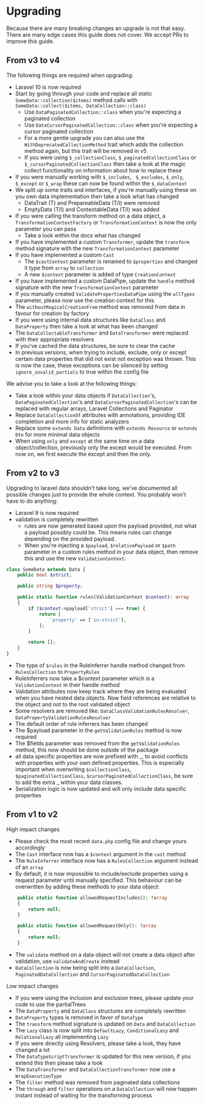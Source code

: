 # Upgrading

Because there are many breaking changes an upgrade is not that easy. There are many edge cases this guide does not cover. We accept PRs to improve this guide.

## From v3 to v4

The following things are required when upgrading:

- Laravel 10 is now required
- Start by going through your code and replace all static `SomeData::collection($items)` method calls with `SomeData::collect($items, DataCollection::class)`
  - Use `DataPaginatedCollection::class` when you're expecting a paginated collection
  - Use `DataCursorPaginatedCollection::class` when you're expecting a cursor paginated collection
  - For a more gentle upgrade you can also use the `WithDeprecatedCollectionMethod` trait which adds the collection method again, but this trait will be removed in v5
  - If you were using `$_collectionClass`, `$_paginatedCollectionClass` or `$_cursorPaginatedCollectionClass` then take a look at the magic collect functionality on information about how to replace these
- If you were manually working with `$_includes`, ` $_excludes`, `$_only`, `$_except` or `$_wrap` these can now be found within the `$_dataContext`
- We split up some traits and interfaces, if you're manually using these on you own data implementation then take a look what has changed
  - DataTrait (T) and PrepareableData (T/I) were removed
  - EmptyData (T/I) and ContextableData (T/I) was added
- If you were calling the transform method on a data object, a `TransformationContextFactory` or `TransformationContext` is now the only parameter you can pass
  - Take a look within the docs what has changed
- If you have implemented a custom `Transformer`, update the `transform` method signature with the new `TransformationContext` parameter
- If you have implemented a custom `Cast`
  - The `$castContext` parameter is renamed to `$properties` and changed it type from `array` to  `collection`
  - A new `$context` parameter is added of type `CreationContext`
- If you have implemented a custom DataPipe, update the `handle` method signature with the new `TransformationContext` parameter
- If you manually created `ValidatePropertiesDataPipe` using the `allTypes` parameter, please now use the creation context for this
- The `withoutMagicalCreationFrom` method was removed from data in favour for creation by factory
- If you were using internal data structures like `DataClass` and `DataProperty` then take a look at what has been changed
- The `DataCollectableTransformer` and `DataTransformer` were replaced with their appropriate resolvers
- If you've cached the data structures, be sure to clear the cache
- In previous versions, when trying to include, exclude, only or except certain data properties that did not exist not exception was thrown. This is now the case, these exceptions can be silenced by setting `ignore_invalid_partials` to true within the config file

We advise you to take a look at the following things:
- Take a look within your data objects if `DataCollection`'s, `DataPaginatedCollection`'s and `DataCursorPaginatedCollection`'s can be replaced with regular arrays, Laravel Collections and Paginator
- Replace `DataCollectionOf` attributes with annotations, providing IDE completion and more info for static analyzers
- Replace some `extends Data` definitions with `extends Resource` or `extends Dto` for more minimal data objects
- When using `only` and `except` at the same time on a data object/collection, previously only the except would be executed. From now on, we first execute the except and then the only.
## From v2 to v3

Upgrading to laravel data shouldn't take long, we've documented all possible changes just to provide the whole context. You probably won't have to do anything:

- Laravel 9 is now required
- validation is completely rewritten 
  - rules are now generated based upon the payload provided, not what a payload possibly could be. This means rules can change depending on the provided payload.
  - When you're injecting a `$payload`, `$relativePayload` or `$path` parameter in a custom rules method in your data object, then remove this and use the new `ValidationContext`:

```php
class SomeData extends Data {
    public bool $strict;

    public string $property;

    public static function rules(ValidationContext $context): array
    {
        if ($context->payload['strict'] === true) {
            return [
                'property' => ['in:strict'],
            ];
        }

        return [];
    }
}
```
  - The type of `$rules` in the RuleInferrer handle method changed from `RulesCollection` to `PropertyRules`
  - RuleInferrers now take a $context parameter which is a `ValidationContext` in their handle method
  - Validation attributes now keep track where they are being evaluated when you have nested data objects. Now field references are relative to the object and not to the root validated object
  - Some resolvers are removed like: `DataClassValidationRulesResolver`, `DataPropertyValidationRulesResolver`
  - The default order of rule inferrers has been changed
  - The $payload parameter in the `getValidationRules` method is now required
  - The $fields parameter was removed from the `getValidationRules` method, this now should be done outside of the package 
- all data specific properties are now prefixed with _, to avoid conflicts with properties with your own defined properties. This is especially important when overwriting `$collectionClass`, `$paginatedCollectionClass`, `$cursorPaginatedCollectionClass`, be sure to add the extra _ within your data classes.
- Serialization logic is now updated and will only include data specific properties

## From v1 to v2

High impact changes

- Please check the most recent `data.php` config file and change yours accordingly
- The `Cast` interface now has a `$context` argument in the `cast` method
- The `RuleInferrer` interface now has a `RulesCollection` argument instead of an `array`
- By default, it is now impossible to include/exclude properties using a request parameter until manually specified. This behaviour can be overwritten by adding these methods to your data object:
```php
    public static function allowedRequestIncludes(): ?array
    {
        return null;
    }

    public static function allowedRequestOnly(): ?array
    {
        return null;
    }
```
- The `validate` method on a data object will not create a data object after validation, use `validateAndCreate` instead
- `DataCollection` is now being split into a `DataCollection`, `PaginatedDataCollection` and `CursorPaginatedDataCollection`

Low impact changes

- If you were using the inclusion and exclusion trees, please update your code to use the partialTrees
- The `DataProperty` and `DataClass` structures are completely rewritten
- `DataProperty` types is removed in favor of `DataType`
- The `transform` method signature is updated on `Data` and `DataCollection`
- The `Lazy` class is now split into `DefaultLazy`, `ConditionalLazy` and `RelationalLazy` all implementing `Lazy`
- If you were directly using Resolvers, please take a look, they have changed a lot
- The `DataTypeScriptTransformer` is updated for this new version, if you extend this then please take a look
- The `DataTransformer` and `DataCollectionTransformer` now use a `WrapExecutionType`
- The `filter` method was removed from paginated data collections
- The `through` and `filter` operations on a `DataCollection` will now happen instant instead of waiting for the transforming process
